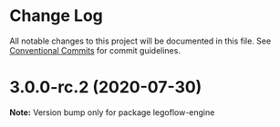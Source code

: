 # Change Log

All notable changes to this project will be documented in this file.
See [Conventional Commits](https://conventionalcommits.org) for commit guidelines.

# 3.0.0-rc.2 (2020-07-30)

**Note:** Version bump only for package legoflow-engine

